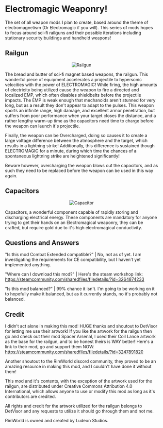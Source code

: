 # Electromagic Weaponry!
The set of all weapon mods I plan to create, based around the theme of electromagnetism (Or Electromagic if you will). This series of mods hopes to focus around sci-fi railguns and their possible iterations including stationary security buildings and handheld weapons!
## Railgun

<p align="center">
  <img src="https://github.com/Negitive545/Electromagic-Weaponry---Railgun/assets/53758767/9e738cc3-cb47-438c-a126-6cad4ffe6ab2", alt="Railgun">
</p>


The bread and butter of sci-fi magnet based weapons, the railgun. This wonderful piece of equipment accelerates a projectile to hypersonic velocities with the power of ELECTROMAGIC! While firing, the high amounts of electricity being utilized cause the weapon to fire a directed and localized EMP, which often disables shieldbelts before the projectile impacts. The EMP is weak enough that mechanoids aren't stunned for very long, but as a result they don't appear to adapt to the pulses.
This weapon sports an infinite range, high damage, and excellent armor penetration, but suffers from poor performance when your target closes the distance, and a rather lengthy warm-up time as the capacitors need time to charge before the weapon can launch it's projectile.

Finally, the weapon can be Overcharged, doing so causes it to create a large voltage difference between the atmosphere and the target, which results in a lightning strike! Additionally, this difference is sustained though ELECTROMAGIC for a minute, during which time the chances of a spontaneous lightning strike are heightened significantly!

Beware however, overcharging the weapon blows out the capacitors, and as such they need to be replaced before the weapon can be used in this way again.
## Capacitors

<p align="center">
  <img src="https://github.com/Negitive545/Electromagic-Weaponry---Railgun/assets/53758767/590637de-c491-4897-9923-d752f43c1a77", alt="Capacitor">
</p>


Capacitors, a wonderful component capable of rapidly storing and discharging electrical energy. These components are mandatory for anyone trying to get their hands on an Electromagical weaponry, they can be crafted, but require gold due to it's high electromagical conductivity.
## Questions and Answers
"Is this mod Combat Extended compatible?" | No, not as of yet. I am investigating the requirements for CE compatibility, but I haven't yet implemented anything.

"Where can I download this mod?" | Here's the steam workshop link: https://steamcommunity.com/sharedfiles/filedetails/?id=3264874233

"Is this mod balanced?" | 99% chance it isn't. I'm going to be working on it to hopefully make it balanced, but as it currently stands, no it's probably not balanced.

## Credit
I didn't act alone in making this mod! HUGE thanks and shoutout to DetVisor for letting me use their artwork! If you like the artwork for the railgun then go and check out their mod Spacer Arsenal, I used their Coil Lance artwork as the base for the railgun, and to be honest theirs is WAY better! Here's a link to their mod, go and support them NOW: https://steamcommunity.com/sharedfiles/filedetails/?id=3247891820

Another shoutout to the RimWorld discord community, they proved to be an amazing resource in making this mod, and I couldn't have done it without them!

This mod and it's contents, with the exception of the artwork used for the railgun, are distributed under Creative Commons Attribution 4.0 International, which allows anyone to use or modify this mod as long as it's contributors are credited.

All rights and credit for the artwork utilized for the railgun belongs to DetVisor and any requests to utilize it should go through them and not me.

RimWorld is owned and created by Ludeon Studios.
